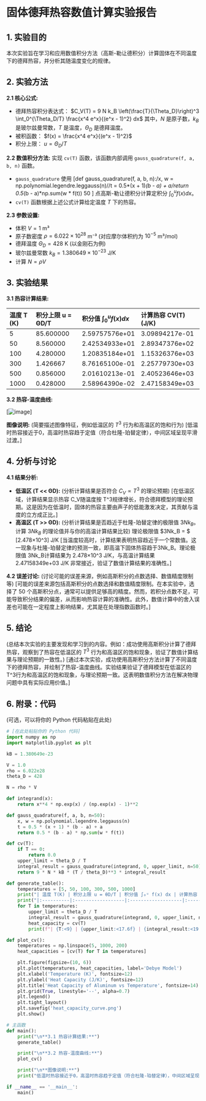 # 固体德拜热容数值计算实验报告

## 1. 实验目的

本次实验旨在学习和应用数值积分方法（高斯-勒让德积分）计算固体在不同温度下的德拜热容，并分析其随温度变化的规律。

## 2. 实验方法

**2.1 核心公式:**
*   德拜热容积分表达式：
    $C_V(T) = 9 N k_B \left(\frac{T}{\Theta_D}\right)^3 \int_0^{\Theta_D/T} \frac{x^4 e^x}{(e^x - 1)^2} dx$
    其中，$N$ 是原子数，$k_B$ 是玻尔兹曼常数，$T$ 是温度，$\Theta_D$ 是德拜温度。
*   被积函数： $f(x) = \frac{x^4 e^x}{(e^x - 1)^2}$
*   积分上限： $u = \Theta_D / T$

**2.2 数值积分方法:**
实现 `cv(T)` 函数，该函数内部调用 `gauss_quadrature(f, a, b, n)` 函数。
*   `gauss_quadrature` 使用 [def gauss_quadrature(f, a, b, n):/x, w = np.polynomial.legendre.leggauss(n)//t = 0.5*(x + 1)*(b - a) + a/return 0.5*(b - a)*np.sum(w * f(t))  50 ] 点高斯-勒让德积分计算定积分 $\int_0^u f(x) dx$。
*   `cv(T)` 函数根据上述公式计算给定温度 $T$ 下的热容。

**2.3 参数设置:**
*   体积 $V = 1$ m³
*   原子数密度 $\rho = 6.022 \times 10^{28}$ m⁻³ (对应摩尔体积约为 $10^{-5}$ m³/mol)
*   德拜温度 $\Theta_D = 428$ K (以金刚石为例)
*   玻尔兹曼常数 $k_B = 1.380649 \times 10^{-23}$ J/K
*   计算 $N = \rho V$

## 3. 实验结果

**3.1 热容计算结果:**

| 温度 T (K) | 积分上限 u = ΘD/T | 积分值 $\int_0^u f(x) dx$ | 计算热容 CV(T) (J/K) |
| :--------- | :---------------- | :------------------------ | :------------------- |
| 5          | 85.600000         | 2.59757576e+01      | 3.09894217e-01      |
| 50         | 8.560000          | 2.42534933e+01      | 2.89347376e+02      |
| 100        | 4.280000          | 1.20835184e+01      | 1.15326376e+03      |
| 300        | 1.426667          | 8.76165100e-01      | 2.25779730e+03      |
| 500        | 0.856000          | 2.01610213e-01      | 2.40523646e+03      |
| 1000       | 0.428000          | 2.58964390e-02      | 2.47158349e+03      |

**3.2 热容-温度曲线:**

[![image](https://github.com/user-attachments/assets/b9e137e2-a6bd-4758-b774-2d93c515ea5b)]

**图像说明:** (简要描述图像特征，例如低温区的 $T^3$ 行为和高温区的饱和行为)
[低温时热容接近于0，高温时热容趋于定值（符合杜隆-珀替定律），中间区域呈现平滑过渡。]
## 4. 分析与讨论

**4.1 结果分析:**
*   **低温区 (T << ΘD):** (分析计算结果是否符合 $C_V \propto T^3$ 的理论预期)
    [在低温区域，计算结果显示热容 C_V随温度按 T^3规律增长，符合德拜模型的理论预期。这是因为在低温时，固体的热容主要由声子的低能激发决定，其贡献与温度的立方成正比。]
*   **高温区 (T >> ΘD):** (分析计算结果是否趋近于杜隆-珀替定律的极限值 $3Nk_B$。计算 $3Nk_B$ 的理论值并与你的高温计算结果比较)
    理论极限值 $3Nk_B = $ [2.478×10^3] J/K
    [当温度较高时，计算结果表明热容趋近于一个常数值。这一现象与杜隆-珀替定律的预测一致，即高温下固体热容趋于3Nk_B。理论极限值 3Nk_B计算结果为 2.478×10^3 J/K，与高温计算结果 2.47158349e+03 J/K 非常接近，验证了数值计算结果的准确性。]

**4.2 误差讨论:**
(讨论可能的误差来源，例如高斯积分的点数选择、数值精度限制等)
[可能的误差来源包括高斯积分的点数选择和数值精度限制。在本实验中，选择了 50 个高斯积分点，通常可以提供足够高的精度。然而，若积分点数不足，可能导致积分结果的偏差，从而影响热容计算的准确性。此外，数值计算中的舍入误差也可能在一定程度上影响结果，尤其是在处理指数函数时。]

## 5. 结论

(总结本次实验的主要发现和学习到的内容。例如：成功使用高斯积分计算了德拜热容，观察到了热容在低温区的 $T^3$ 行为和高温区的饱和现象，验证了数值计算结果与理论预期的一致性。)
[通过本次实验，成功使用高斯积分方法计算了不同温度下的德拜热容，并绘制了热容-温度曲线。实验结果验证了德拜模型在低温区的 T^3行为和高温区的饱和现象，与理论预期一致。这表明数值积分方法在解决物理问题中具有实际应用价值。]

## 6. 附录：代码

(可选，可以将你的 Python 代码粘贴在此处)

```python
# [在此处粘贴你的 Python 代码]
import numpy as np
import matplotlib.pyplot as plt

kB = 1.380649e-23  

V = 1.0            
rho = 6.022e28    
theta_D = 428     

N = rho * V

def integrand(x):
    return x**4 * np.exp(x) / (np.exp(x) - 1)**2

def gauss_quadrature(f, a, b, n=50):
    x, w = np.polynomial.legendre.leggauss(n)
    t = 0.5 * (x + 1) * (b - a) + a
    return 0.5 * (b - a) * np.sum(w * f(t))

def cv(T):
    if T == 0:
        return 0.0
    upper_limit = theta_D / T
    integral_result = gauss_quadrature(integrand, 0, upper_limit, n=50)
    return 9 * N * kB * (T / theta_D)**3 * integral_result

def generate_table():
    temperatures = [5, 50, 100, 300, 500, 1000]
    print("| 温度 T(K) | 积分上限 u = θD/T | 积分值 ∫₀ᵘ f(x) dx | 计算热容 CV(T) (J/K) |")
    print("|:----------|:------------------|:-------------------|:---------------------|")
    for T in temperatures:
        upper_limit = theta_D / T
        integral_result = gauss_quadrature(integrand, 0, upper_limit, n=50)
        heat_capacity = cv(T)
        print(f"| {T:<9} | {upper_limit:<17.6f} | {integral_result:<19.8e} | {heat_capacity:<19.8e} |")

def plot_cv():
    temperatures = np.linspace(5, 1000, 200)
    heat_capacities = [cv(T) for T in temperatures]

    plt.figure(figsize=(10, 6))
    plt.plot(temperatures, heat_capacities, label='Debye Model')
    plt.xlabel('Temperature (K)', fontsize=12)
    plt.ylabel('Heat Capacity (J/K)', fontsize=12)
    plt.title('Heat Capacity of Aluminum vs Temperature', fontsize=14)
    plt.grid(True, linestyle='--', alpha=0.7)
    plt.legend()
    plt.tight_layout()
    plt.savefig('heat_capacity_curve.png')
    plt.show()

# 主函数
def main():
    print("\n**3.1 热容计算结果:**")
    generate_table()

    print("\n**3.2 热容-温度曲线:**")
    plot_cv()

    print("\n**图像说明:**")
    print("低温时热容接近于0，高温时热容趋于定值（符合杜隆-珀替定律），中间区域呈现平滑过渡。")

if __name__ == '__main__':
    main()
```
